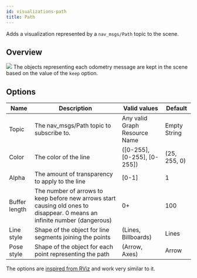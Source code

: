 ```yaml
---
id: visualizations-path
title: Path
---
```


Adds a visualization represented by a `nav_msgs/Path` topic to the scene.

## Overview

![](/img/viz/viz-path.png)
The objects representing each odometry message are kept in the scene based on the value of the `keep` option.

## Options

Name | Description | Valid values | Default  
--- | --- | --- | ---
Topic | The nav_msgs/Path topic to subscribe to. | Any valid Graph Resource Name | Empty String  
Color | The color of the line | (\[0-255], \[0-255], \[0-255]) | (25, 255, 0)  
Alpha | The amount of transparency to apply to the line | \[0-1] | 1  
Buffer length | The number of arrows to keep before new arrows start causing old ones to disappear. 0 means an infinite number (dangerous) | 0+ | 100   
Line style | Shape of the object for line segments joining the points | (Lines, Billboards) | Lines  
Pose style | Shape of the object for each point representing the path | (Arrow, Axes) | Arrow  

The options are [inspired from RViz](http://wiki.ros.org/rviz/DisplayTypes/Path) and work very similar to it.
